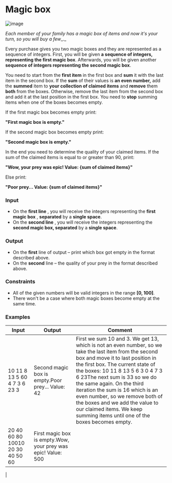 # Magic box

![image](https://user-images.githubusercontent.com/67644402/150684367-10ff2130-4e9c-4bb3-b0cf-621938e355b7.png)

_Each member of your family has a magic box of items and now it&#39;s your turn, so you will buy a few__._

Every purchase gives you two magic boxes and they are represented as a sequence of integers. First, you will be given **a sequence of integers, representing the first magic box**. Afterwards, you will be given another **sequence of integers representing the second magic box**.

You need to start from the **first item** in the first box and **sum** it with the last item in the second box. If the **sum** of their values is **an even number,** add the **summed** item to **your collection of claimed items** and **remove** them **both** from the boxes. Otherwise, remove the last item from the second box and add it at the last position in the first box. You need to **stop** summing items when one of the boxes becomes empty.

If the first magic box becomes empty print:

**&quot;First magic box is empty.&quot;**

If the second magic box becomes empty print:

**&quot;Second magic box is empty.&quot;**

In the end you need to determine the quality of your claimed items. If the sum of the claimed items is equal to or greater than 90, print:

**&quot;Wow, your prey was epic! Value: {sum of claimed items}&quot;**

Else print:

**&quot;Poor prey... Value: {sum of claimed items}&quot;**

### Input

- On the **first line** , you will receive the integers representing the **first magic box** , **separated** by a **single space**.
- On the **second line** , you will receive the integers representing the **second magic box, separated** by a **single space**.

### Output

- On the **first** line of output – print which box got empty in the format described above.
- On the **second** line – the quality of your prey in the format described above.

### Constraints

- All of the given numbers will be valid integers in the range **[0, 100]**.
- There won&#39;t be a case where both magic boxes become empty at the same time.

### Examples

| **Input** | **Output** | **Comment** |
| --- | --- | --- |
| 10 11 8 13 5 60 4 7 3 6 23 3 | Second magic box is empty.Poor prey... Value: 42 | First we sum 10 and 3. We get 13, which is not an even number, so we take the last item from the second box and move it to last position in the first box. The current state of the boxes: 10 11 8 13 5 6 3 0 4 7 3 6 23The next sum is 33 so we do the same again. On the third iteration the sum is 16 which is an even number, so we remove both of the boxes and we add the value to our claimed items. We keep summing items until one of the boxes becomes empty. |
| 20 40 60 80 10010 20 30 40 50 60 | First magic box is empty.Wow, your prey was epic! Value: 500 |
 |

